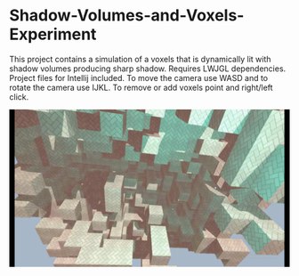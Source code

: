 # Shadow-Volumes-and-Voxels-Experiment
This project contains a simulation of a voxels that is dynamically lit with shadow volumes producing sharp shadow. Requires LWJGL dependencies. Project files for Intellij included. To move the camera use WASD and to rotate the camera use IJKL. To remove or add voxels point and right/left click.

![Alt text](vsvscreenshot.png)
